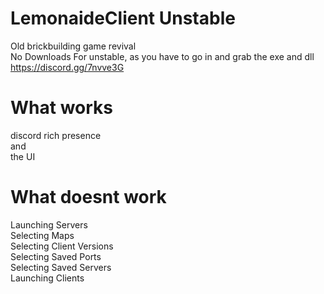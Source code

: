 # LemonaideClient Unstable
Old brickbuilding game revival  
No Downloads For unstable, as you have to go in and grab the exe and dll  
https://discord.gg/7nvve3G  
# What works 
discord rich presence  
and  
the UI
# What doesnt work
Launching Servers  
Selecting Maps  
Selecting Client Versions  
Selecting Saved Ports  
Selecting Saved Servers  
Launching Clients
